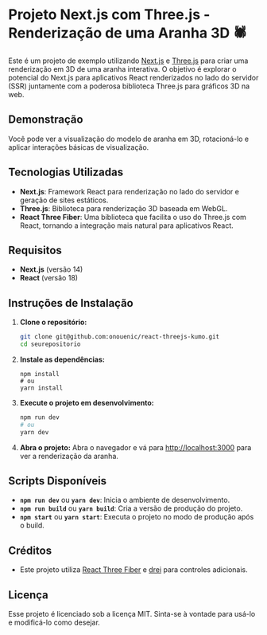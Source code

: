# Projeto Next.js com Three.js - Renderização de uma Aranha 3D 🕷️

Este é um projeto de exemplo utilizando [Next.js](https://nextjs.org/) e [Three.js](https://threejs.org/) para criar uma renderização em 3D de uma aranha interativa. O objetivo é explorar o potencial do Next.js para aplicativos React renderizados no lado do servidor (SSR) juntamente com a poderosa biblioteca Three.js para gráficos 3D na web.

## Demonstração

Você pode ver a visualização do modelo de aranha em 3D, rotacioná-lo e aplicar interações básicas de visualização.

## Tecnologias Utilizadas

- **Next.js**: Framework React para renderização no lado do servidor e geração de sites estáticos.
- **Three.js**: Biblioteca para renderização 3D baseada em WebGL.
- **React Three Fiber**: Uma biblioteca que facilita o uso do Three.js com React, tornando a integração mais natural para aplicativos React.

## Requisitos

- **Next.js** (versão 14)
- **React** (versão 18)

## Instruções de Instalação

1. **Clone o repositório:**
   ```bash
   git clone git@github.com:onouenic/react-threejs-kumo.git
   cd seurepositorio
   ```

2. **Instale as dependências:**
   ```base
   npm install
   # ou
   yarn install
   ```

3. **Execute o projeto em desenvolvimento:**
   ```bash
   npm run dev
   # ou
   yarn dev
   ```
4. **Abra o projeto:**
   Abra o navegador e vá para [http://localhost:3000](http://localhost:3000) para ver a renderização da aranha.

## Scripts Disponíveis

- **`npm run dev`** ou **`yarn dev`**: Inicia o ambiente de desenvolvimento.
- **`npm run build`** ou **`yarn build`**: Cria a versão de produção do projeto.
- **`npm start`** ou **`yarn start`**: Executa o projeto no modo de produção após o build.

## Créditos

- Este projeto utiliza [React Three Fiber](https://docs.pmnd.rs/react-three-fiber/getting-started/introduction) e [drei](https://github.com/pmndrs/drei) para controles adicionais.

## Licença

Esse projeto é licenciado sob a licença MIT. Sinta-se à vontade para usá-lo e modificá-lo como desejar.
